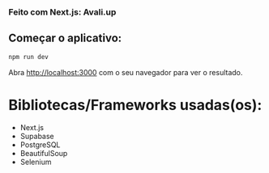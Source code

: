 ### Feito com Next.js: Avali.up

## Começar o aplicativo: 

```bash
npm run dev
```

Abra [http://localhost:3000](http://localhost:3000) com o seu navegador para ver o resultado.

# Bibliotecas/Frameworks usadas(os):

- Next.js
- Supabase
- PostgreSQL
- BeautifulSoup
- Selenium
